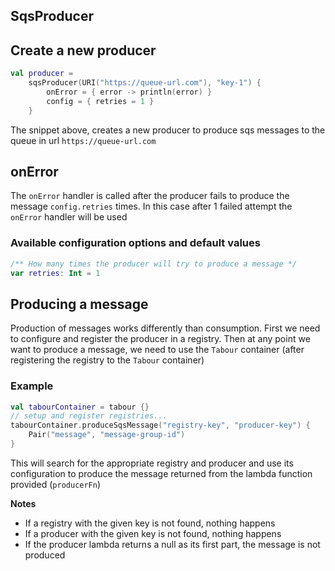 ## SqsProducer

## Create a new producer

```kotlin
val producer =
    sqsProducer(URI("https://queue-url.com"), "key-1") {
        onError = { error -> println(error) }
        config = { retries = 1 }
    }
```

The snippet above, creates a new producer to produce sqs messages to the queue in url `https://queue-url.com`

## onError

The `onError` handler is called after the producer fails to produce the message `config.retries` times.
In this case after 1 failed attempt the `onError` handler will be used

### Available configuration options and default values

```kotlin
/** How many times the producer will try to produce a message */
var retries: Int = 1
```

## Producing a message

Production of messages works differently than consumption.
First we need to configure and register the producer in a registry.
Then at any point we want to produce a message, we need to use the `Tabour`
container (after registering the registry to the `Tabour` container)

### Example

```kotlin
val tabourContainer = tabour {}
// setup and register registries...
tabourContainer.produceSqsMessage("registry-key", "producer-key") {
    Pair("message", "message-group-id")
}
```

This will search for the appropriate registry and producer and use its configuration to produce the message
returned from the lambda function provided (`producerFn`)

**Notes**

- If a registry with the given key is not found, nothing happens
- If a producer with the given key is not found, nothing happens
- If the producer lambda returns a null as its first part, the message is not produced

